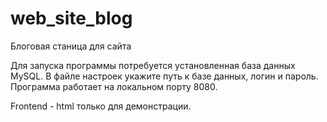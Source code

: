 # web_site_blog
Блоговая станица для сайта

Для запуска программы потребуется установленная база данных MySQL.
В файле настроек укажите путь к базе данных, логин и пароль.
Программа работает на локальном порту 8080.

Frontend - html только для демонстрации.
